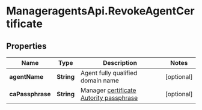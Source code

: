 # ManageragentsApi.RevokeAgentCertificate

## Properties
Name | Type | Description | Notes
------------ | ------------- | ------------- | -------------
**agentName** | **String** | Agent fully qualified domain name | [optional] 
**caPassphrase** | **String** | Manager [certificate Autority passphrase](https://help.signiant.com/manager-agents/installation/manager-installation/#signiant-certificate-authority-setup-parameters-screen) | [optional] 



